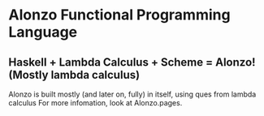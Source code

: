 # Alonzo Functional Programming Language
## Haskell + Lambda Calculus + Scheme = Alonzo! (Mostly lambda calculus)
Alonzo is built mostly (and later on, fully) in itself, using ques from lambda calculus
For more infomation, look at Alonzo.pages.
